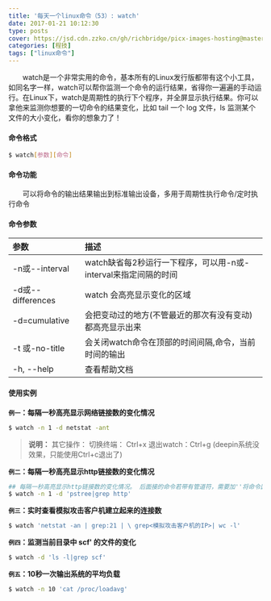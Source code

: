 ```yaml
---
title: '每天一个linux命令（53）: watch'
date: 2017-01-21 10:12:30
type: posts
cover: https://jsd.cdn.zzko.cn/gh/richbridge/picx-images-hosting@master/thumbnail/audit.avif
categories: [程技]
tags: ["linux命令"]
---
```

　　watch是一个非常实用的命令，基本所有的Linux发行版都带有这个小工具，如同名字一样，watch可以帮你监测一个命令的运行结果，省得你一遍遍的手动运行。在Linux下，watch是周期性的执行下个程序，并全屏显示执行结果。你可以拿他来监测你想要的一切命令的结果变化，比如 tail 一个 log 文件，ls 监测某个文件的大小变化，看你的想象力了！
<!--more -->
#### 命令格式
```bash
$ watch[参数][命令]
```
#### 命令功能
　　可以将命令的输出结果输出到标准输出设备，多用于周期性执行命令/定时执行命令
#### 命令参数
| 参数 | 描述 |
| :- | :- |
| -n或--interval | watch缺省每2秒运行一下程序，可以用-n或-interval来指定间隔的时间 |
| -d或--differences | watch 会高亮显示变化的区域 |
| -d=cumulative | 会把变动过的地方(不管最近的那次有没有变动)都高亮显示出来 |
| -t 或-no-title | 会关闭watch命令在顶部的时间间隔,命令，当前时间的输出 |
| -h, --help | 查看帮助文档 |

#### 使用实例
**`例一`：每隔一秒高亮显示网络链接数的变化情况**
```bash
$ watch -n 1 -d netstat -ant
```
>**说明：**
其它操作：
切换终端： Ctrl+x
退出watch：Ctrl+g (deepin系统没效果，只能使用Ctrl+c退出了)

**`例二`：每隔一秒高亮显示http链接数的变化情况**
```bash
## 每隔一秒高亮显示http链接数的变化情况。 后面接的命令若带有管道符，需要加''将命令区域归整。
$ watch -n 1 -d 'pstree|grep http'
```
**`例三`：实时查看模拟攻击客户机建立起来的连接数**
```bash
$ watch 'netstat -an | grep:21 | \ grep<模拟攻击客户机的IP>| wc -l'
```
**`例四`：监测当前目录中 scf' 的文件的变化**
```bash
$ watch -d 'ls -l|grep scf'
```
**`例五`：10秒一次输出系统的平均负载**
```bash
$ watch -n 10 'cat /proc/loadavg'
```
